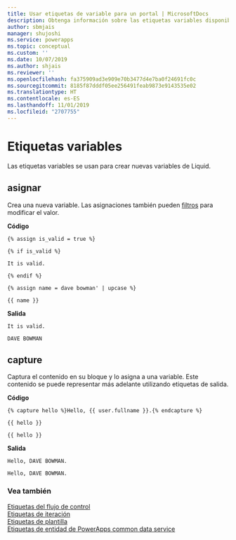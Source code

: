 ```yaml
---
title: Usar etiquetas de variable para un portal | MicrosoftDocs
description: Obtenga información sobre las etiquetas variables disponibles en el portal.
author: sbmjais
manager: shujoshi
ms.service: powerapps
ms.topic: conceptual
ms.custom: ''
ms.date: 10/07/2019
ms.author: shjais
ms.reviewer: ''
ms.openlocfilehash: fa375909ad3e909e70b3477d4e7ba0f24691fc0c
ms.sourcegitcommit: 8185f87dddf05ee256491feab9873e9143535e02
ms.translationtype: HT
ms.contentlocale: es-ES
ms.lasthandoff: 11/01/2019
ms.locfileid: "2707755"
---
```

# <a name="variable-tags"></a>Etiquetas variables

Las etiquetas variables se usan para crear nuevas variables de Liquid.

## <a name="assign"></a>asignar

Crea una nueva variable. Las asignaciones también pueden [filtros](liquid-filters.md) para modificar el valor.  

**Código**

```
{% assign is_valid = true %}

{% if is_valid %}

It is valid.

{% endif %}

{% assign name = dave bowman' | upcase %}

{{ name }}
```

**Salida**

```
It is valid.

DAVE BOWMAN
```

## <a name="capture"></a>capture

Captura el contenido en su bloque y lo asigna a una variable. Este contenido se puede representar más adelante utilizando etiquetas de salida.

**Código**

```
{% capture hello %}Hello, {{ user.fullname }}.{% endcapture %}

{{ hello }}

{{ hello }}
```

**Salida**

```
Hello, DAVE BOWMAN.

Hello, DAVE BOWMAN.
```

### <a name="see-also"></a>Vea también

[Etiquetas del flujo de control](control-flow-tags.md)<br>
[Etiquetas de iteración](iteration-tags.md)<br>
[Etiquetas de plantilla](template-tags.md)<br>
[Etiquetas de entidad de PowerApps common data service](portals-entity-tags.md)
